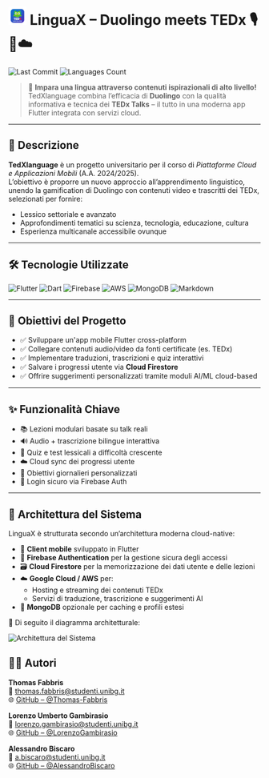 # <img src="Risorse\logo4.1.png" alt="TedXlanguage Logo" width="36"/> LinguaX – Duolingo meets TEDx 🎙️📱☁️


![Last Commit](https://img.shields.io/github/last-commit/Thomas-Fabbris/PiattaformeCloudMobile?style=for-the-badge)
![Languages Count](https://img.shields.io/github/languages/count/Thomas-Fabbris/PiattaformeCloudMobile?style=for-the-badge)

> 📲 **Impara una lingua attraverso contenuti ispirazionali di alto livello!**  
> TedXlanguage combina l’efficacia di **Duolingo** con la qualità informativa e tecnica dei **TEDx Talks** – il tutto in una moderna app Flutter integrata con servizi cloud.  

---

## 📌 Descrizione

**TedXlanguage** è un progetto universitario per il corso di *Piattaforme Cloud e Applicazioni Mobili* (A.A. 2024/2025).  
L’obiettivo è proporre un nuovo approccio all’apprendimento linguistico, unendo la gamification di Duolingo con contenuti video e trascritti dei TEDx, selezionati per fornire:

- Lessico settoriale e avanzato  
- Approfondimenti tematici su scienza, tecnologia, educazione, cultura  
- Esperienza multicanale accessibile ovunque

---

## 🛠️ Tecnologie Utilizzate

![Flutter](https://img.shields.io/badge/Flutter-02569B?logo=flutter&logoColor=white&style=for-the-badge)
![Dart](https://img.shields.io/badge/Dart-0175C2?logo=dart&logoColor=white&style=for-the-badge)
![Firebase](https://img.shields.io/badge/Firebase-FFCA28?logo=firebase&logoColor=black&style=for-the-badge)
![AWS](https://img.shields.io/badge/AWS-FF9900?logo=amazon-aws&logoColor=black&style=for-the-badge)
![MongoDB](https://img.shields.io/badge/MongoDB-47A248?logo=mongodb&logoColor=white&style=for-the-badge)
![Markdown](https://img.shields.io/badge/Markdown-000?logo=markdown&logoColor=white&style=for-the-badge)

---

## 🎯 Obiettivi del Progetto

- ✅ Sviluppare un'app mobile Flutter cross-platform
- ✅ Collegare contenuti audio/video da fonti certificate (es. TEDx)
- ✅ Implementare traduzioni, trascrizioni e quiz interattivi
- ✅ Salvare i progressi utente via **Cloud Firestore**
- ✅ Offrire suggerimenti personalizzati tramite moduli AI/ML cloud-based

---

## ✨ Funzionalità Chiave

- 📚 Lezioni modulari basate su talk reali
- 🔊 Audio + trascrizione bilingue interattiva
- 🧠 Quiz e test lessicali a difficoltà crescente
- ☁️ Cloud sync dei progressi utente
- 🎯 Obiettivi giornalieri personalizzati
- 🔐 Login sicuro via Firebase Auth

---

## 🔧 Architettura del Sistema

LinguaX è strutturata secondo un’architettura moderna cloud-native:

- 📱 **Client mobile** sviluppato in Flutter
- 🔐 **Firebase Authentication** per la gestione sicura degli accessi
- 🗃️ **Cloud Firestore** per la memorizzazione dei dati utente e delle lezioni
- ☁️ **Google Cloud / AWS** per:
  - Hosting e streaming dei contenuti TEDx
  - Servizi di traduzione, trascrizione e suggerimenti AI
- 🧠 **MongoDB** opzionale per caching e profili estesi

  
📌 Di seguito il diagramma architetturale:

![Architettura del Sistema](architettura.png)

## 👨‍💻 Autori

**Thomas Fabbris**  
📧 [thomas.fabbris@studenti.unibg.it](mailto:thomas.fabbris@studenti.unibg.it)  
🌐 [GitHub – @Thomas-Fabbris](https://github.com/Thomas-Fabbris)

**Lorenzo Umberto Gambirasio**  
📧 [lorenzo.gambirasio@studenti.unibg.it](mailto:l.gambirasio3@studenti.unibg.it)  
🌐 [GitHub – @LorenzoGambirasio](https://github.com/LorenzoGambirasio)

**Alessandro Biscaro**  
📧 [a.biscaro@studenti.unibg.it](mailto:a.biscaro@studenti.unibg.it)  
🌐 [GitHub – @AlessandroBiscaro](https://github.com/AlessandroBiscaro)
